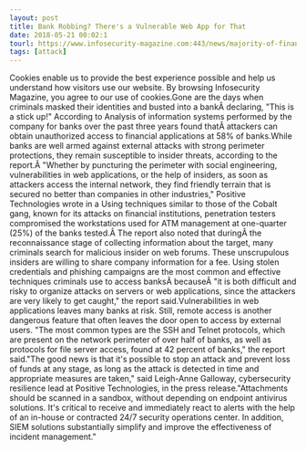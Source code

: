 ```yaml
---
layout: post
title: Bank Robbing? There's a Vulnerable Web App for That
date: 2018-05-21 00:02:1
tourl: https://www.infosecurity-magazine.com:443/news/majority-of-financial-apps-able-to/
tags: [attack]
---
```

Cookies enable us to provide the best experience possible and help us understand how visitors use our website. By browsing Infosecurity Magazine, you agree to our use of cookies.Gone are the days when criminals masked their identities and busted into a bankÂ declaring, "This is a stick up!" According to Analysis of information systems performed by the company for banks over the past three years found thatÂ attackers can obtain unauthorized access to financial applications at 58% of banks.While banks are well armed against external attacks with strong perimeter protections, they remain susceptible to insider threats, according to the report.Â "Whether by puncturing the perimeter with social engineering, vulnerabilities in web applications, or the help of insiders, as soon as attackers access the internal network, they find friendly terrain that is secured no better than companies in other industries," Positive Technologies wrote in a Using techniques similar to those of the Cobalt gang, known for its attacks on financial institutions, penetration testers compromised the workstations used for ATM management at one-quarter (25%) of the banks tested.Â The report also noted that duringÂ the reconnaissance stage of collecting information about the target, many criminals search for malicious insider on web forums. These unscrupulous insiders are willing to share company information for a fee. Using stolen credentials and phishing campaigns are the most common and effective techniques criminals use to access banksÂ becauseÂ "it is both difficult and risky to organize attacks on servers or web applications, since the attackers are very likely to get caught," the report said.Vulnerabilities in web applications leaves many banks at risk. Still, remote access is another dangerous feature that often leaves the door open to access by external users. "The most common types are the SSH and Telnet protocols, which are present on the network perimeter of over half of banks, as well as protocols for file server access, found at 42 percent of banks," the report said."The good news is that it's possible to stop an attack and prevent loss of funds at any stage, as long as the attack is detected in time and appropriate measures are taken," said Leigh-Anne Galloway, cybersecurity resilience lead at Positive Technologies, in the press release."Attachments should be scanned in a sandbox, without depending on endpoint antivirus solutions. It's critical to receive and immediately react to alerts with the help of an in-house or contracted 24/7 security operations center. In addition, SIEM solutions substantially simplify and improve the effectiveness of incident management."